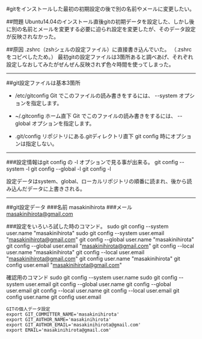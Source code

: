 <!--
title:   gitのユーザー名とメールの設定場所でトラブル。
tags:    Git
id:      4fe8596a76adeb6a8cbf
private: false
-->
#gitをインストールした最初の初期設定の後で別の名前やメールに変更したい。

##問題
Ubuntu14.04のインストール直後gitの初期データを設定した、しかし後に別の名前とメールを変更する必要に迫られ設定を変更したが、そのデータ設定が反映されなかった。

##原因
.zshrc（zshシェルの設定ファイル）に直接書き込んでいた。
（.zshrcをコピペしたため。）
最初gitの設定ファイルは3箇所あると調べあげ、それぞれ設定しなおしてみたがぜんぜん反映されず色々時間を使ってしまった。


* * *
##git設定ファイルは基本3箇所

+ /etc/gitconfig
	Git でこのファイルの読み書きをするには、
	--system オプションを指定します。

+ ~/.gitconfig
	ホーム直下
	Git でこのファイルの読み書きをするには、
	--global オプションを指定します。

+ .git/config
	リポジトリにある.gitディレクトリ直下
	git config 時にオプションは指定しない。

* * *
###設定情報はgit config の -l オプションで見る事が出来る。
git config --system -l
git config --global -l
git config -l

設定データはsystem、global、ローカルリポジトリの順番に読まれ、後から読み込んだデータに上書きされる。

* * *
##git設定データ
###名前
masakinihirota
###メール
masakinihirota@gmail.com

###設定をいろいろ試した時のコマンド。
sudo git config --system user.name "masakinihirota"
sudo git config --system user.email "masakinihirota@gmail.com"
git config --global user.name "masakinihirota"
git config --global user.email "masakinihirota@gmail.com"
git config --local user.name "masakinihirota"
git config --local user.email "masakinihirota@gmail.com"
git config user.name "masakinihirota"
git config user.email "masakinihirota@gmail.com"

確認用のコマンド
sudo git config --system user.name
sudo git config --system user.email
git config --global user.name
git config --global user.email
git config --local user.name
git config --local user.email
git config user.name
git config user.email


```shell-session:.zshrc
GITの個人データ設定
export GIT_COMMITTER_NAME='masakinihirota'
export GIT_AUTHOR_NAME='masakinihirota'
export GIT_AUTHOR_EMAIL='masakinihirota@gmail.com'
export EMAIL='masakinihirota@gmail.com'

```